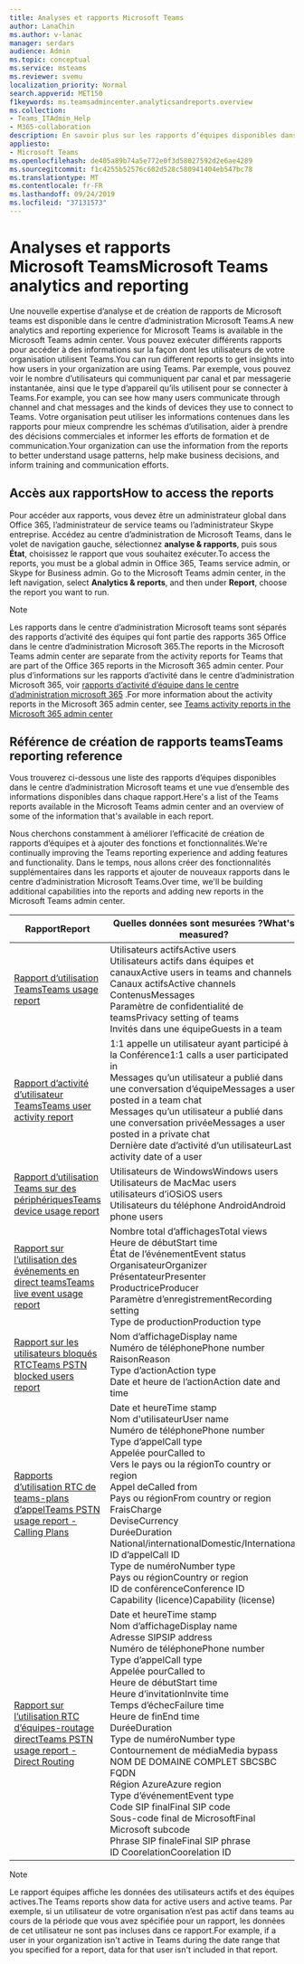 ```yaml
---
title: Analyses et rapports Microsoft Teams
author: LanaChin
ms.author: v-lanac
manager: serdars
audience: Admin
ms.topic: conceptual
ms.service: msteams
ms.reviewer: svemu
localization_priority: Normal
search.appverid: MET150
f1keywords: ms.teamsadmincenter.analyticsandreports.overview
ms.collection:
- Teams_ITAdmin_Help
- M365-collaboration
description: En savoir plus sur les rapports d’équipes disponibles dans le centre d’administration Microsoft Teams.
appliesto:
- Microsoft Teams
ms.openlocfilehash: de405a89b74a5e772e0f3d58027592d2e6ae4289
ms.sourcegitcommit: f1c4255b52576c602d528c580941404eb547bc78
ms.translationtype: MT
ms.contentlocale: fr-FR
ms.lasthandoff: 09/24/2019
ms.locfileid: "37131573"
---
```

# <a name="microsoft-teams-analytics-and-reporting"></a><span data-ttu-id="9819a-103">Analyses et rapports Microsoft Teams</span><span class="sxs-lookup"><span data-stu-id="9819a-103">Microsoft Teams analytics and reporting</span></span>

<span data-ttu-id="9819a-104">Une nouvelle expertise d’analyse et de création de rapports de Microsoft teams est disponible dans le centre d’administration Microsoft Teams.</span><span class="sxs-lookup"><span data-stu-id="9819a-104">A new analytics and reporting experience for Microsoft Teams is available in the Microsoft Teams admin center.</span></span> <span data-ttu-id="9819a-105">Vous pouvez exécuter différents rapports pour accéder à des informations sur la façon dont les utilisateurs de votre organisation utilisent Teams.</span><span class="sxs-lookup"><span data-stu-id="9819a-105">You can run different reports to get insights into how users in your organization are using Teams.</span></span> <span data-ttu-id="9819a-106">Par exemple, vous pouvez voir le nombre d’utilisateurs qui communiquent par canal et par messagerie instantanée, ainsi que le type d’appareil qu’ils utilisent pour se connecter à Teams.</span><span class="sxs-lookup"><span data-stu-id="9819a-106">For example, you can see how many users communicate through channel and chat messages and the kinds of devices they use to connect to Teams.</span></span> <span data-ttu-id="9819a-107">Votre organisation peut utiliser les informations contenues dans les rapports pour mieux comprendre les schémas d’utilisation, aider à prendre des décisions commerciales et informer les efforts de formation et de communication.</span><span class="sxs-lookup"><span data-stu-id="9819a-107">Your organization can use the information from the reports to better understand usage patterns, help make business decisions, and inform training and communication efforts.</span></span>

## <a name="how-to-access-the-reports"></a><span data-ttu-id="9819a-108">Accès aux rapports</span><span class="sxs-lookup"><span data-stu-id="9819a-108">How to access the reports</span></span>

<span data-ttu-id="9819a-109">Pour accéder aux rapports, vous devez être un administrateur global dans Office 365, l’administrateur de service teams ou l’administrateur Skype entreprise.  Accédez au centre d’administration de Microsoft Teams, dans le volet de navigation gauche, sélectionnez **analyse & rapports**, puis sous **État**, choisissez le rapport que vous souhaitez exécuter.</span><span class="sxs-lookup"><span data-stu-id="9819a-109">To access the reports, you must be a global admin in Office 365, Teams service admin, or Skype for Business admin.  Go to the Microsoft Teams admin center, in the left navigation, select **Analytics & reports**, and then under **Report**, choose the report you want to run.</span></span>

> [!NOTE]
> <span data-ttu-id="9819a-110">Les rapports dans le centre d’administration Microsoft teams sont séparés des rapports d’activité des équipes qui font partie des rapports 365 Office dans le centre d’administration Microsoft 365.</span><span class="sxs-lookup"><span data-stu-id="9819a-110">The reports in the Microsoft Teams admin center are separate from the activity reports for Teams that are part of the Office 365 reports in the Microsoft 365 admin center.</span></span> <span data-ttu-id="9819a-111">Pour plus d’informations sur les rapports d’activité dans le centre d’administration Microsoft 365, voir [rapports d’activité d’équipe dans le centre d’administration microsoft 365](../teams-activity-reports.md) .</span><span class="sxs-lookup"><span data-stu-id="9819a-111">For more information about the activity reports in the Microsoft 365 admin center, see [Teams activity reports in the Microsoft 365 admin center](../teams-activity-reports.md)</span></span>

## <a name="teams-reporting-reference"></a><span data-ttu-id="9819a-112">Référence de création de rapports teams</span><span class="sxs-lookup"><span data-stu-id="9819a-112">Teams reporting reference</span></span>

<span data-ttu-id="9819a-113">Vous trouverez ci-dessous une liste des rapports d’équipes disponibles dans le centre d’administration Microsoft teams et une vue d’ensemble des informations disponibles dans chaque rapport.</span><span class="sxs-lookup"><span data-stu-id="9819a-113">Here's a list of the Teams reports available in the Microsoft Teams admin center and an overview of some of the information that's available in each report.</span></span>

<span data-ttu-id="9819a-114">Nous cherchons constamment à améliorer l’efficacité de création de rapports d’équipes et à ajouter des fonctions et fonctionnalités.</span><span class="sxs-lookup"><span data-stu-id="9819a-114">We're continually improving the Teams reporting experience and adding features and functionality.</span></span> <span data-ttu-id="9819a-115">Dans le temps, nous allons créer des fonctionnalités supplémentaires dans les rapports et ajouter de nouveaux rapports dans le centre d’administration Microsoft Teams.</span><span class="sxs-lookup"><span data-stu-id="9819a-115">Over time, we'll be building additional capabilities into the reports and adding new reports in the Microsoft Teams admin center.</span></span>

|<span data-ttu-id="9819a-116">Rapport</span><span class="sxs-lookup"><span data-stu-id="9819a-116">Report</span></span>  |<span data-ttu-id="9819a-117">Quelles données sont mesurées ?</span><span class="sxs-lookup"><span data-stu-id="9819a-117">What's measured?</span></span> |
|---------|---------|
|[<span data-ttu-id="9819a-118">Rapport d’utilisation Teams</span><span class="sxs-lookup"><span data-stu-id="9819a-118">Teams usage report</span></span>](teams-usage-report.md)  |  <span data-ttu-id="9819a-119">Utilisateurs actifs</span><span class="sxs-lookup"><span data-stu-id="9819a-119">Active users</span></span><br/><span data-ttu-id="9819a-120">Utilisateurs actifs dans équipes et canaux</span><span class="sxs-lookup"><span data-stu-id="9819a-120">Active users in teams and channels</span></span><br/><span data-ttu-id="9819a-121">Canaux actifs</span><span class="sxs-lookup"><span data-stu-id="9819a-121">Active channels</span></span><br/><span data-ttu-id="9819a-122">Contenus</span><span class="sxs-lookup"><span data-stu-id="9819a-122">Messages</span></span><br/><span data-ttu-id="9819a-123">Paramètre de confidentialité de teams</span><span class="sxs-lookup"><span data-stu-id="9819a-123">Privacy setting of  teams</span></span><br/><span data-ttu-id="9819a-124">Invités dans une équipe</span><span class="sxs-lookup"><span data-stu-id="9819a-124">Guests in a team</span></span>   |
|[<span data-ttu-id="9819a-125">Rapport d’activité d’utilisateur Teams</span><span class="sxs-lookup"><span data-stu-id="9819a-125">Teams user activity report</span></span>](user-activity-report.md)  |  <span data-ttu-id="9819a-126">1:1 appelle un utilisateur ayant participé à la Conférence</span><span class="sxs-lookup"><span data-stu-id="9819a-126">1:1 calls a user participated in</span></span><br/><span data-ttu-id="9819a-127">Messages qu’un utilisateur a publié dans une conversation d’équipe</span><span class="sxs-lookup"><span data-stu-id="9819a-127">Messages a user posted in a team chat</span></span><br/><span data-ttu-id="9819a-128">Messages qu’un utilisateur a publié dans une conversation privée</span><span class="sxs-lookup"><span data-stu-id="9819a-128">Messages a user posted in a private chat</span></span><br/><span data-ttu-id="9819a-129">Dernière date d’activité d’un utilisateur</span><span class="sxs-lookup"><span data-stu-id="9819a-129">Last activity date of a user</span></span>     |
|[<span data-ttu-id="9819a-130">Rapport d’utilisation Teams sur des périphériques</span><span class="sxs-lookup"><span data-stu-id="9819a-130">Teams device usage report</span></span>](device-usage-report.md)   |  <span data-ttu-id="9819a-131">Utilisateurs de Windows</span><span class="sxs-lookup"><span data-stu-id="9819a-131">Windows users</span></span><br/><span data-ttu-id="9819a-132">Utilisateurs de Mac</span><span class="sxs-lookup"><span data-stu-id="9819a-132">Mac users</span></span><br/><span data-ttu-id="9819a-133">utilisateurs d’iOS</span><span class="sxs-lookup"><span data-stu-id="9819a-133">iOS users</span></span><br/><span data-ttu-id="9819a-134">Utilisateurs du téléphone Android</span><span class="sxs-lookup"><span data-stu-id="9819a-134">Android phone users</span></span>     |
|[<span data-ttu-id="9819a-135">Rapport sur l’utilisation des événements en direct teams</span><span class="sxs-lookup"><span data-stu-id="9819a-135">Teams live event usage report</span></span>](teams-live-event-usage-report.md)   |  <span data-ttu-id="9819a-136">Nombre total d’affichages</span><span class="sxs-lookup"><span data-stu-id="9819a-136">Total views</span></span><br><span data-ttu-id="9819a-137">Heure de début</span><span class="sxs-lookup"><span data-stu-id="9819a-137">Start time</span></span><br><span data-ttu-id="9819a-138">État de l’événement</span><span class="sxs-lookup"><span data-stu-id="9819a-138">Event status</span></span><br><span data-ttu-id="9819a-139">Organisateur</span><span class="sxs-lookup"><span data-stu-id="9819a-139">Organizer</span></span><br><span data-ttu-id="9819a-140">Présentateur</span><span class="sxs-lookup"><span data-stu-id="9819a-140">Presenter</span></span><br><span data-ttu-id="9819a-141">Productrice</span><span class="sxs-lookup"><span data-stu-id="9819a-141">Producer</span></span><br><span data-ttu-id="9819a-142">Paramètre d’enregistrement</span><span class="sxs-lookup"><span data-stu-id="9819a-142">Recording setting</span></span><br><span data-ttu-id="9819a-143">Type de production</span><span class="sxs-lookup"><span data-stu-id="9819a-143">Production type</span></span>    |
|[<span data-ttu-id="9819a-144">Rapport sur les utilisateurs bloqués RTC</span><span class="sxs-lookup"><span data-stu-id="9819a-144">Teams PSTN blocked users report</span></span>](pstn-blocked-users-report.md)   |  <span data-ttu-id="9819a-145">Nom d’affichage</span><span class="sxs-lookup"><span data-stu-id="9819a-145">Display name</span></span><br><span data-ttu-id="9819a-146">Numéro de téléphone</span><span class="sxs-lookup"><span data-stu-id="9819a-146">Phone number</span></span><br><span data-ttu-id="9819a-147">Raison</span><span class="sxs-lookup"><span data-stu-id="9819a-147">Reason</span></span><br><span data-ttu-id="9819a-148">Type d’action</span><span class="sxs-lookup"><span data-stu-id="9819a-148">Action type</span></span><br><span data-ttu-id="9819a-149">Date et heure de l’action</span><span class="sxs-lookup"><span data-stu-id="9819a-149">Action date and time</span></span>   |
|[<span data-ttu-id="9819a-150">Rapports d’utilisation RTC de teams-plans d’appel</span><span class="sxs-lookup"><span data-stu-id="9819a-150">Teams PSTN usage report - Calling Plans</span></span>](pstn-usage-report.md#calling-plans)|  <span data-ttu-id="9819a-151">Date et heure</span><span class="sxs-lookup"><span data-stu-id="9819a-151">Time stamp</span></span><br><span data-ttu-id="9819a-152">Nom d'utilisateur</span><span class="sxs-lookup"><span data-stu-id="9819a-152">User name</span></span><br><span data-ttu-id="9819a-153">Numéro de téléphone</span><span class="sxs-lookup"><span data-stu-id="9819a-153">Phone number</span></span><br><span data-ttu-id="9819a-154">Type d’appel</span><span class="sxs-lookup"><span data-stu-id="9819a-154">Call type</span></span> <br><span data-ttu-id="9819a-155">Appelée pour</span><span class="sxs-lookup"><span data-stu-id="9819a-155">Called to</span></span><br><span data-ttu-id="9819a-156">Vers le pays ou la région</span><span class="sxs-lookup"><span data-stu-id="9819a-156">To country or region</span></span> <br><span data-ttu-id="9819a-157">Appel de</span><span class="sxs-lookup"><span data-stu-id="9819a-157">Called from</span></span> <br><span data-ttu-id="9819a-158">Pays ou région</span><span class="sxs-lookup"><span data-stu-id="9819a-158">From country or region</span></span><br><span data-ttu-id="9819a-159">Frais</span><span class="sxs-lookup"><span data-stu-id="9819a-159">Charge</span></span><br><span data-ttu-id="9819a-160">Devise</span><span class="sxs-lookup"><span data-stu-id="9819a-160">Currency</span></span><br><span data-ttu-id="9819a-161">Durée</span><span class="sxs-lookup"><span data-stu-id="9819a-161">Duration</span></span><br><span data-ttu-id="9819a-162">National/international</span><span class="sxs-lookup"><span data-stu-id="9819a-162">Domestic/International</span></span><br><span data-ttu-id="9819a-163">ID d’appel</span><span class="sxs-lookup"><span data-stu-id="9819a-163">Call ID</span></span><br><span data-ttu-id="9819a-164">Type de numéro</span><span class="sxs-lookup"><span data-stu-id="9819a-164">Number type</span></span><br><span data-ttu-id="9819a-165">Pays ou région</span><span class="sxs-lookup"><span data-stu-id="9819a-165">Country or region</span></span><br><span data-ttu-id="9819a-166">ID de conférence</span><span class="sxs-lookup"><span data-stu-id="9819a-166">Conference ID</span></span><br><span data-ttu-id="9819a-167">Capability (licence)</span><span class="sxs-lookup"><span data-stu-id="9819a-167">Capability (license)</span></span>|
|[<span data-ttu-id="9819a-168">Rapport sur l’utilisation RTC d’équipes-routage direct</span><span class="sxs-lookup"><span data-stu-id="9819a-168">Teams PSTN usage report - Direct Routing</span></span>](pstn-usage-report.md#direct-routing)  |  <span data-ttu-id="9819a-169">Date et heure</span><span class="sxs-lookup"><span data-stu-id="9819a-169">Time stamp</span></span><br><span data-ttu-id="9819a-170">Nom d’affichage</span><span class="sxs-lookup"><span data-stu-id="9819a-170">Display name</span></span><br><span data-ttu-id="9819a-171">Adresse SIP</span><span class="sxs-lookup"><span data-stu-id="9819a-171">SIP address</span></span><br><span data-ttu-id="9819a-172">Numéro de téléphone</span><span class="sxs-lookup"><span data-stu-id="9819a-172">Phone number</span></span> <br><span data-ttu-id="9819a-173">Type d’appel</span><span class="sxs-lookup"><span data-stu-id="9819a-173">Call type</span></span><br><span data-ttu-id="9819a-174">Appelée pour</span><span class="sxs-lookup"><span data-stu-id="9819a-174">Called to</span></span><br><span data-ttu-id="9819a-175">Heure de début</span><span class="sxs-lookup"><span data-stu-id="9819a-175">Start time</span></span><br><span data-ttu-id="9819a-176">Heure d’invitation</span><span class="sxs-lookup"><span data-stu-id="9819a-176">Invite time</span></span><br><span data-ttu-id="9819a-177">Temps d’échec</span><span class="sxs-lookup"><span data-stu-id="9819a-177">Failure time</span></span><br><span data-ttu-id="9819a-178">Heure de fin</span><span class="sxs-lookup"><span data-stu-id="9819a-178">End time</span></span><br><span data-ttu-id="9819a-179">Durée</span><span class="sxs-lookup"><span data-stu-id="9819a-179">Duration</span></span><br><span data-ttu-id="9819a-180">Type de numéro</span><span class="sxs-lookup"><span data-stu-id="9819a-180">Number type</span></span><br><span data-ttu-id="9819a-181">Contournement de média</span><span class="sxs-lookup"><span data-stu-id="9819a-181">Media bypass</span></span><br><span data-ttu-id="9819a-182">NOM DE DOMAINE COMPLET SBC</span><span class="sxs-lookup"><span data-stu-id="9819a-182">SBC FQDN</span></span><br><span data-ttu-id="9819a-183">Région Azure</span><span class="sxs-lookup"><span data-stu-id="9819a-183">Azure region</span></span><br><span data-ttu-id="9819a-184">Type d’événement</span><span class="sxs-lookup"><span data-stu-id="9819a-184">Event type</span></span><br><span data-ttu-id="9819a-185">Code SIP final</span><span class="sxs-lookup"><span data-stu-id="9819a-185">Final SIP code</span></span><br><span data-ttu-id="9819a-186">Sous-code final de Microsoft</span><span class="sxs-lookup"><span data-stu-id="9819a-186">Final Microsoft subcode</span></span><br><span data-ttu-id="9819a-187">Phrase SIP finale</span><span class="sxs-lookup"><span data-stu-id="9819a-187">Final SIP phrase</span></span><br><span data-ttu-id="9819a-188">ID Coorelation</span><span class="sxs-lookup"><span data-stu-id="9819a-188">Coorelation ID</span></span>  |

> [!NOTE]
> <span data-ttu-id="9819a-189">Le rapport équipes affiche les données des utilisateurs actifs et des équipes actives.</span><span class="sxs-lookup"><span data-stu-id="9819a-189">The Teams reports show data for active users and active teams.</span></span> <span data-ttu-id="9819a-190">Par exemple, si un utilisateur de votre organisation n’est pas actif dans teams au cours de la période que vous avez spécifiée pour un rapport, les données de cet utilisateur ne sont pas incluses dans ce rapport.</span><span class="sxs-lookup"><span data-stu-id="9819a-190">For example, if a user in your organization isn't active in Teams during the date range that you specified for a report, data for that user isn't included in that report.</span></span>
